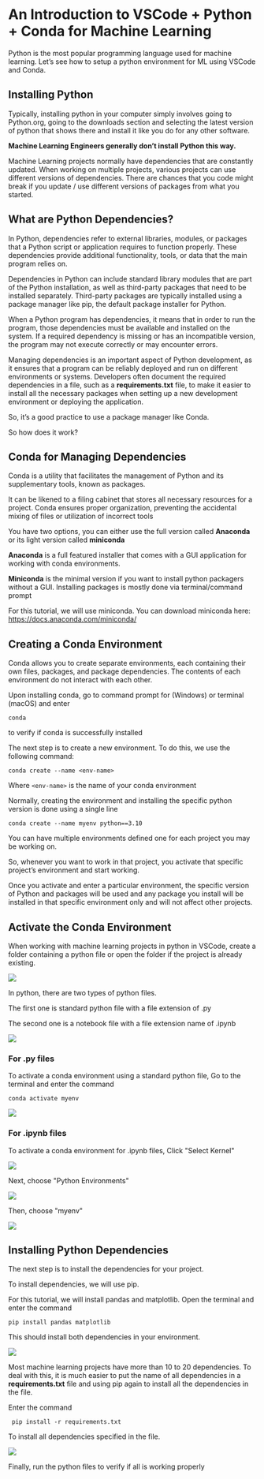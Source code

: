 # An Introduction to VSCode + Python + Conda for Machine Learning

 Python is the most popular programming language used for machine learning. Let’s see how to setup a python environment for ML using VSCode and Conda.

  ## Installing Python
Typically, installing python in your computer simply involves going to Python.org, going to the downloads section and selecting the latest version of python that shows there and install it like you do for any other software.

**Machine Learning Engineers generally don’t install Python this way.**

Machine Learning projects normally have dependencies that are constantly updated. When working on multiple projects, various projects can use different versions of dependencies. There are chances that you code might break if you update / use different versions of packages from what you started.

## What are Python Dependencies?

In Python, dependencies refer to external libraries, modules, or packages that a Python script or application requires to function properly. These dependencies provide additional functionality, tools, or data that the main program relies on.

Dependencies in Python can include standard library modules that are part of the Python installation, as well as third-party packages that need to be installed separately. Third-party packages are typically installed using a package manager like pip, the default package installer for Python.

When a Python program has dependencies, it means that in order to run the program, those dependencies must be available and installed on the system. If a required dependency is missing or has an incompatible version, the program may not execute correctly or may encounter errors.

Managing dependencies is an important aspect of Python development, as it ensures that a program can be reliably deployed and run on different environments or systems. Developers often document the required dependencies in a file, such as a **requirements.txt** file, to make it easier to install all the necessary packages when setting up a new development environment or deploying the application.

So, it’s a good practice to use a package manager like Conda.

So how does it work?

## Conda for Managing Dependencies
Conda is a utility that facilitates the management of Python and its supplementary tools, known as packages.

It can be likened to a filing cabinet that stores all necessary resources for a project. Conda ensures proper organization, preventing the accidental mixing of files or utilization of incorrect tools

You have two options, you can either use the full version called **Anaconda** or its light version called **miniconda**

**Anaconda** is a full featured installer that comes with a GUI application for working with conda environments.

**Miniconda** is the minimal version if you want to install python packagers without a GUI. Installing packages is mostly done via terminal/command prompt

For this tutorial, we will use miniconda. You can download miniconda here: https://docs.anaconda.com/miniconda/

## Creating a Conda Environment

Conda allows you to create separate environments, each containing their own files, packages, and package dependencies. The contents of each environment do not interact with each other.

Upon installing conda, go to command prompt for (Windows) or terminal (macOS) and enter 

``conda`` 

to verify if conda is successfully installed

The next step is to create a new environment. To do this, we use  the following command:

``conda create --name <env-name>``

Where ``<env-name>`` is the name of your conda environment

Normally, creating the environment and installing the specific python version is done using a single line

``conda create --name myenv python==3.10``

You can have multiple environments defined one for each project you may be working on.

So, whenever you want to work in that project, you activate that specific project’s environment and start working.

Once you activate and enter a particular environment, the specific version of Python and packages will be used and any package you install will be installed in that specific environment only and will not affect other projects.

## Activate the Conda Environment

 When working with machine learning projects in python in VSCode, create a folder containing a python file or open the folder if the project is already existing.

<img src="ss1.png">

In python, there are two types of python files. 

The first one is standard python file with a file extension of .py

The second one is a notebook file with a file extension name of .ipynb

<img src="ss2.png">

### For .py files

To activate a conda environment using a standard python file, Go to the terminal and enter the command

``conda activate myenv``

<img src="ss3.png">

### For .ipynb files


To activate a conda environment for .ipynb files, Click "Select Kernel"

<img src="ss4.png">

Next, choose "Python Environments"

<img src="ss5.png">

Then, choose "myenv"

<img src="ss6.png">

## Installing Python Dependencies

The next step is to install the dependencies for your project. 

To install dependencies, we will use pip.

For this tutorial, we will install pandas and matplotlib. Open the terminal and enter the command

``pip install pandas matplotlib``

This should install both dependencies in your environment.

<img src="ss7.png">

Most machine learning projects have more than 10 to 20 dependencies. To deal with this, it is much easier to put the name of all dependencies in a **requirements.txt** file and using pip again to install all the dependencies in the file.

Enter the command

`` pip install -r requirements.txt``

To install all dependencies specified in the file.

<img src="ss8.png">

Finally, run the python files to verify if all is working properly




